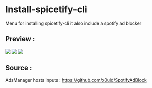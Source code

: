 # Install-spicetify-cli
Menu for installing spicetify-cli it also include a spotify ad blocker

## Preview :

![](https://i.ibb.co/qDLSHwL/1.png)
![](https://i.ibb.co/nQqRfNT/2.png)
![](https://i.ibb.co/w057fS8/3.png)

## Source : 

AdsManager hosts inputs :
https://github.com/x0uid/SpotifyAdBlock
